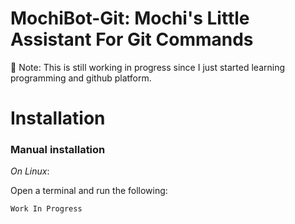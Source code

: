 # MochiBot-Git: Mochi's Little Assistant For Git Commands

📝 Note: This is still working in progress since I just started learning programming and github platform.

# **Installation**

### Manual installation

_On Linux_: 

Open a terminal and run the following:

```bash
Work In Progress
```
